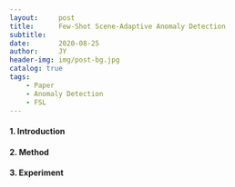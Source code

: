 ```yaml
---
layout:     post
title:      Few-Shot Scene-Adaptive Anomaly Detection
subtitle:   
date:       2020-08-25
author:     JY
header-img: img/post-bg.jpg
catalog: true
tags:
    - Paper
    - Anomaly Detection
    - FSL
---
```




#### 1. Introduction





#### 2. Method



#### 3. Experiment